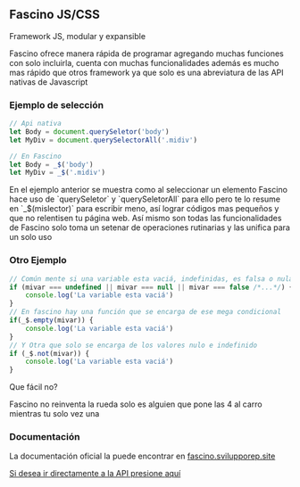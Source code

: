 ## Fascino JS/CSS
<p>
	Framework JS, modular y expansible
</p>
<p>
	Fascino ofrece manera rápida de programar agregando muchas funciones con solo incluirla, cuenta con muchas funcionalidades
	además es mucho mas rápido que otros framework ya que solo es una abreviatura de las API nativas de Javascript
</p>

### Ejemplo de selección

```js
// Api nativa
let Body = document.querySeletor('body')
let MyDiv = document.querySelectorAll('.midiv')

// En Fascino
let Body = _$('body')
let MyDiv = _$('.midiv')
```
<p>
	En el ejemplo anterior se muestra como al seleccionar un elemento Fascino hace uso de `querySeletor` y `querySeletorAll` para ello
	pero te lo resume en `_$(mislector)` para escribir meno, así lograr códigos mas pequeños y que no relentisen tu página web.
	Así mismo son todas las funcionalidades de Fascino solo toma un setenar de operaciones rutinarias y las unifica para un solo uso
</p>

### Otro Ejemplo

```js
// Común mente si una variable esta vaciá, indefinidas, es falsa o nula hacemos un mega condicional
if (mivar === undefined || mivar === null || mivar === false /*...*/) {
	console.log('La variable esta vaciá')
}
// En fascino hay una función que se encarga de ese mega condicional
if(_$.empty(mivar)) {
	console.log('La variable esta vaciá')
}
// Y Otra que solo se encarga de los valores nulo e indefinido
if (_$.not(mivar)) {
	console.log('La variable esta vaciá')
}
```
<p>Que fácil no?</p>
<p>Fascino no reinventa la rueda solo es alguien que pone las 4 al carro mientras tu solo vez una</p>

### Documentación

<p>La documentación oficial la puede encontrar en <a href="https://fascino.svilupporeo.site">fascino.svilupporep.site</p>
<p>Si desea ir directamente a la API presione <a href="https://fascino.svilupporeo.site/docs/api">aquí</p>
